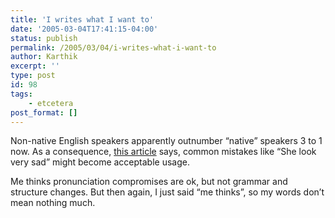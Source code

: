 ```yaml
---
title: 'I writes what I want to'
date: '2005-03-04T17:41:15-04:00'
status: publish
permalink: /2005/03/04/i-writes-what-i-want-to
author: Karthik
excerpt: ''
type: post
id: 98
tags:
    - etcetera
post_format: []
---
```

Non-native English speakers apparently outnumber “native” speakers 3 to 1 now. As a consequence, [this article](http://www.msnbc.msn.com/id/7038031/site/newsweek/) says, common mistakes like “She look very sad” might become acceptable usage.

Me thinks pronunciation compromises are ok, but not grammar and structure changes. But then again, I just said “me thinks”, so my words don’t mean nothing much.